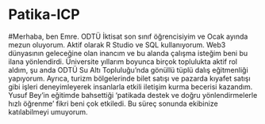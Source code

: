 # Patika-ICP

#Merhaba, ben Emre. ODTÜ İktisat son sınıf öğrencisiyim ve Ocak ayında mezun oluyorum. Aktif olarak R Studio ve SQL kullanıyorum. Web3 dünyasının geleceğine olan inancım ve bu alanda çalışma isteğim beni bu ilana yönlendirdi. Üniversite yıllarım boyunca birçok toplulukta aktif rol aldım, şu anda ODTÜ Su Altı Topluluğu’nda gönüllü tüplü dalış eğitmenliği yapıyorum. Ayrıca, turizm bölgelerinde bilet satışı ve pazarda kıyafet satışı gibi işleri deneyimleyerek insanlarla etkili iletişim kurma becerisi kazandım. Yusuf Bey’in eğitimde bahsettiği ‘patikada destek ve doğru yönlendirmelerle hızlı öğrenme’ fikri beni çok etkiledi. Bu süreç sonunda ekibinize katılabilmeyi umuyorum.
